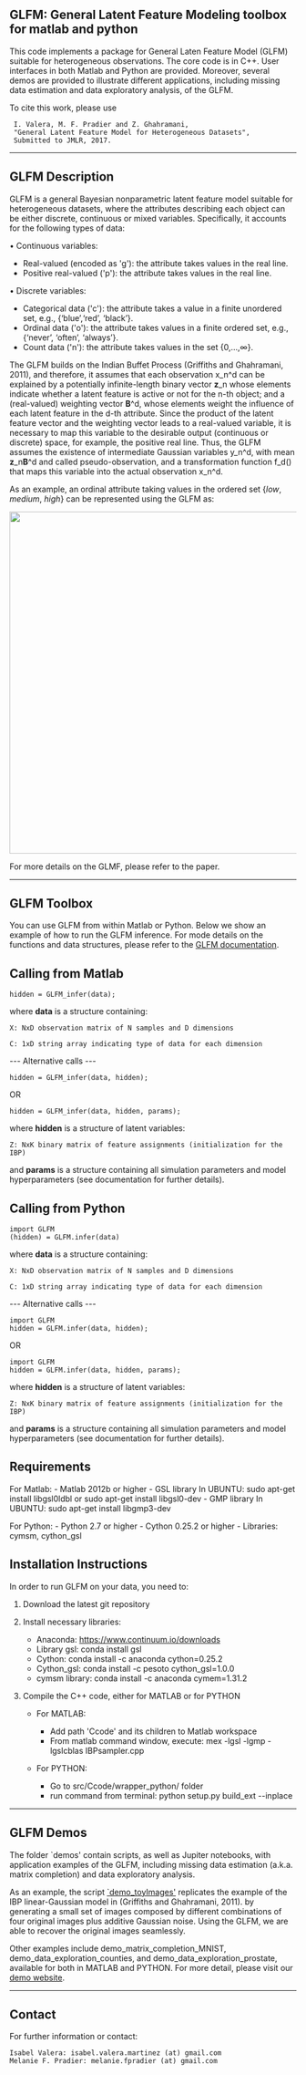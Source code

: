 GLFM: General Latent Feature Modeling toolbox for matlab and python
---------------------------------------------------------

This code implements a package for General Laten Feature Model (GLFM) suitable for heterogeneous
observations. The core code is in C++. User interfaces in both Matlab and
Python are provided. Moreover, several demos are provided to illustrate different applications, including missing data estimation and data exploratory analysis, of the GLFM.

To cite this work, please use

     I. Valera, M. F. Pradier and Z. Ghahramani, 
     "General Latent Feature Model for Heterogeneous Datasets", 
     Submitted to JMLR, 2017.

-----------------
GLFM Description
-----------------

GLFM is a general Bayesian nonparametric latent feature model suitable for heterogeneous datasets, where the attributes describing each object can be either discrete, continuous or mixed variables. Specifically, it accounts for the following types of data:

• Continuous variables:

* Real-valued (encoded as 'g'): the attribute takes values in the real line. 	
* Positive real-valued ('p'): the attribute takes values in the real line.

• Discrete variables:
* Categorical data ('c'): the attribute takes a value in a finite unordered set, e.g., {‘blue’,‘red’, ‘black’}.
* Ordinal data ('o'): the attribute takes values in a finite ordered set, e.g., {‘never’, ‘often’, ‘always’}.
* Count data ('n'): the attribute takes values in the set {0,...,∞}.

The GLFM builds on the Indian Buffet Process (Griffiths and Ghahramani, 2011), and therefore, it assumes that each observation x_n^d can be explained by  a potentially infinite-length binary vector **z**_n whose elements indicate whether a latent feature is active or not for the n-th object; and a (real-valued) weighting vector **B**^d, whose elements weight the influence of each latent feature in the d-th attribute. 
Since the product of the latent feature vector and the weighting vector leads to a real-valued variable, it is necessary to map this variable to the desirable output (continuous or discrete) space, for example, the positive real line. Thus, the GLFM assumes the existence of intermediate Gaussian variables y_n^d, with mean **z**_n**B**^d and called pseudo-observation, and a transformation function f_d() that maps this variable into the actual observation x_n^d.

As an example, an ordinal attribute taking values in the ordered set {*low*, *medium*, *high*} can be represented using the GLFM as:


<p align="center">
  <img src="https://raw.githubusercontent.com/ivaleraM/GLFM/master/figures/Model_example.png" width="600"/>
  <!-- <img src="https://github.com/ivaleraM/GLFM/blob/master/figures/Model_example.png" width="600"/> -->
</p>

For more details on the GLMF, please refer to the paper. 

------------
GLFM Toolbox
------------

You can use GLFM from within Matlab or Python. Below we show an example of how to run the GLFM inference. For mode details on the functions and data structures, please refer to the [GLFM documentation](https://ivaleram.github.io/GLFM/).

Calling from Matlab
-------------------
    hidden = GLFM_infer(data);

where **data** is a structure containing:

    X: NxD observation matrix of N samples and D dimensions

    C: 1xD string array indicating type of data for each dimension 



--- Alternative calls ---

    hidden = GLFM_infer(data, hidden);
OR

    hidden = GLFM_infer(data, hidden, params);

where **hidden** is a structure of latent variables:

    Z: NxK binary matrix of feature assignments (initialization for the IBP)

and **params** is a structure containing all simulation parameters and model
    hyperparameters (see documentation for further details).

Calling from Python
-------------------
    import GLFM
    (hidden) = GLFM.infer(data)

where **data** is a structure containing:

    X: NxD observation matrix of N samples and D dimensions

    C: 1xD string array indicating type of data for each dimension 


--- Alternative calls ---
    
    import GLFM
    hidden = GLFM.infer(data, hidden);
OR

    import GLFM
    hidden = GLFM.infer(data, hidden, params);

where **hidden** is a structure of latent variables:

    Z: NxK binary matrix of feature assignments (initialization for the IBP)

and **params** is a structure containing all simulation parameters and model hyperparameters (see documentation for further details).



Requirements
------------

For Matlab:
    - Matlab 2012b or higher
    - GSL library
        In UBUNTU: sudo apt-get install libgsl0ldbl or sudo apt-get install libgsl0-dev
    - GMP library
        In UBUNTU: sudo apt-get install libgmp3-dev

For Python:
    - Python 2.7 or higher
    - Cython 0.25.2 or higher
    - Libraries: cymsm, cython_gsl


Installation Instructions
--------------------------

In order to run GLFM on your data, you need to:

1) Download the latest git repository
2) Install necessary libraries:
    - Anaconda: https://www.continuum.io/downloads
    - Library gsl: conda install gsl
    - Cython: conda install -c anaconda cython=0.25.2
    - Cython_gsl: conda install -c pesoto cython_gsl=1.0.0
    - cymsm library: conda install -c anaconda cymem=1.31.2

3) Compile the C++ code, either for MATLAB or for PYTHON
    - For MATLAB:
        - Add path 'Ccode' and its children to Matlab workspace
        - From matlab command window, execute:
            mex  -lgsl -lgmp -lgslcblas IBPsampler.cpp

    - For PYTHON:
        - Go to src/Ccode/wrapper_python/ folder
        - run command from terminal:
            python setup.py build_ext --inplace

------------
GLFM Demos
------------
The folder `demos' contain scripts, as well as Jupiter notebooks, with application examples of the GLFM, including missing data estimation (a.k.a. matrix completion) and data exploratory analysis.

As an example, the script [`demo_toyImages'](https://github.com/ivaleraM/GLFM/blob/master/demos/python/demo_toy_images.ipynb) replicates the example of the IBP linear-Gaussian model in (Griffiths and Ghahramani, 2011). by generating a small set of images composed by different combinations of four original images plus additive Gaussian noise. Using the GLFM, we are able to recover the original images seamlessly.

Other examples include demo_matrix_completion_MNIST, demo_data_exploration_counties, and demo_data_exploration_prostate, available for both in MATLAB and PYTHON. For more detail, please visit our [demo website](https://ivaleram.github.io/GLFM/demos.html). 

-------
Contact
-------

For further information or contact:

    Isabel Valera: isabel.valera.martinez (at) gmail.com
    Melanie F. Pradier: melanie.fpradier (at) gmail.com


